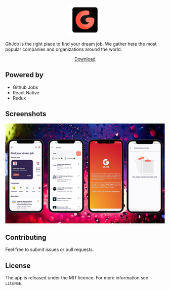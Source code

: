 <p align="center">
  <img src="assets/logo.png" height="100"/>
</p>

GhJob is the right place to find your dream job. We gather here the most popular companies and organizations around the world.

<p align="center">
  <a href="assets/GhJob.apk">Download</a>
<p>

## Powered by

-  Github Jobs
-  React Native
-  Redux

## Screenshots

![Screenshot](assets/app_screenshots.jpg)

## Contributing

Feel free to submit issues or pull requests.

## License

The app is released under the MIT licence. For more information see `LICENSE`.
